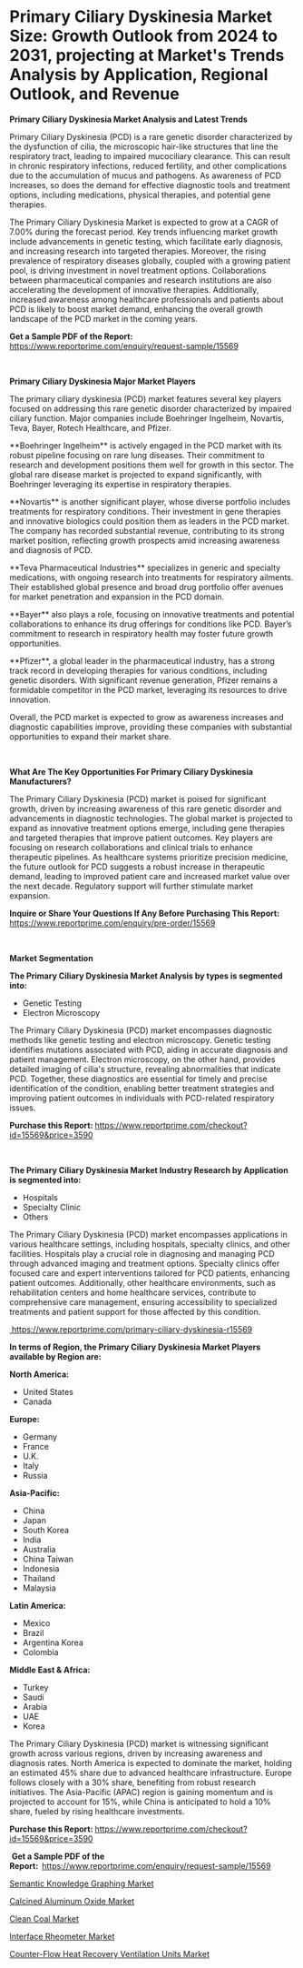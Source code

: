 <p><h1>Primary Ciliary Dyskinesia Market Size: Growth Outlook from 2024 to 2031, projecting at Market's Trends Analysis by Application, Regional Outlook, and Revenue</h1></p><p><strong>Primary Ciliary Dyskinesia Market Analysis and Latest Trends</strong></p>
<p><p>Primary Ciliary Dyskinesia (PCD) is a rare genetic disorder characterized by the dysfunction of cilia, the microscopic hair-like structures that line the respiratory tract, leading to impaired mucociliary clearance. This can result in chronic respiratory infections, reduced fertility, and other complications due to the accumulation of mucus and pathogens. As awareness of PCD increases, so does the demand for effective diagnostic tools and treatment options, including medications, physical therapies, and potential gene therapies.</p><p>The Primary Ciliary Dyskinesia Market is expected to grow at a CAGR of 7.00% during the forecast period. Key trends influencing market growth include advancements in genetic testing, which facilitate early diagnosis, and increasing research into targeted therapies. Moreover, the rising prevalence of respiratory diseases globally, coupled with a growing patient pool, is driving investment in novel treatment options. Collaborations between pharmaceutical companies and research institutions are also accelerating the development of innovative therapies. Additionally, increased awareness among healthcare professionals and patients about PCD is likely to boost market demand, enhancing the overall growth landscape of the PCD market in the coming years.</p></p>
<p><strong>Get a Sample PDF of the Report:&nbsp;</strong> <a href="https://www.reportprime.com/enquiry/request-sample/15569?utm_campaign=1117&utm_medium=2&utm_source=Github&utm_content=ia&utm_term=28102024&utm_id=primary-ciliary-dyskinesia">https://www.reportprime.com/enquiry/request-sample/15569</a></p>
<p>&nbsp;</p>
<p><strong>Primary Ciliary Dyskinesia Major Market Players</strong></p>
<p><p>The primary ciliary dyskinesia (PCD) market features several key players focused on addressing this rare genetic disorder characterized by impaired ciliary function. Major companies include Boehringer Ingelheim, Novartis, Teva, Bayer, Rotech Healthcare, and Pfizer.</p><p>**Boehringer Ingelheim** is actively engaged in the PCD market with its robust pipeline focusing on rare lung diseases. Their commitment to research and development positions them well for growth in this sector. The global rare disease market is projected to expand significantly, with Boehringer leveraging its expertise in respiratory therapies.</p><p>**Novartis** is another significant player, whose diverse portfolio includes treatments for respiratory conditions. Their investment in gene therapies and innovative biologics could position them as leaders in the PCD market. The company has recorded substantial revenue, contributing to its strong market position, reflecting growth prospects amid increasing awareness and diagnosis of PCD.</p><p>**Teva Pharmaceutical Industries** specializes in generic and specialty medications, with ongoing research into treatments for respiratory ailments. Their established global presence and broad drug portfolio offer avenues for market penetration and expansion in the PCD domain.</p><p>**Bayer** also plays a role, focusing on innovative treatments and potential collaborations to enhance its drug offerings for conditions like PCD. Bayer’s commitment to research in respiratory health may foster future growth opportunities.</p><p>**Pfizer**, a global leader in the pharmaceutical industry, has a strong track record in developing therapies for various conditions, including genetic disorders. With significant revenue generation, Pfizer remains a formidable competitor in the PCD market, leveraging its resources to drive innovation.</p><p>Overall, the PCD market is expected to grow as awareness increases and diagnostic capabilities improve, providing these companies with substantial opportunities to expand their market share.</p></p>
<p>&nbsp;</p>
<p><strong>What Are The Key Opportunities For Primary Ciliary Dyskinesia Manufacturers?</strong></p>
<p><p>The Primary Ciliary Dyskinesia (PCD) market is poised for significant growth, driven by increasing awareness of this rare genetic disorder and advancements in diagnostic technologies. The global market is projected to expand as innovative treatment options emerge, including gene therapies and targeted therapies that improve patient outcomes. Key players are focusing on research collaborations and clinical trials to enhance therapeutic pipelines. As healthcare systems prioritize precision medicine, the future outlook for PCD suggests a robust increase in therapeutic demand, leading to improved patient care and increased market value over the next decade. Regulatory support will further stimulate market expansion.</p></p>
<p><strong>Inquire or Share Your Questions If Any Before Purchasing This Report:</strong> <a href="https://www.reportprime.com/enquiry/pre-order/15569?utm_campaign=1117&utm_medium=2&utm_source=Github&utm_content=ia&utm_term=28102024&utm_id=primary-ciliary-dyskinesia">https://www.reportprime.com/enquiry/pre-order/15569</a></p>
<p>&nbsp;</p>
<p><strong>Market Segmentation</strong></p>
<p><strong>The Primary Ciliary Dyskinesia Market Analysis by types is segmented into:</strong></p>
<p><ul><li>Genetic Testing</li><li>Electron Microscopy</li></ul></p>
<p><p>The Primary Ciliary Dyskinesia (PCD) market encompasses diagnostic methods like genetic testing and electron microscopy. Genetic testing identifies mutations associated with PCD, aiding in accurate diagnosis and patient management. Electron microscopy, on the other hand, provides detailed imaging of cilia's structure, revealing abnormalities that indicate PCD. Together, these diagnostics are essential for timely and precise identification of the condition, enabling better treatment strategies and improving patient outcomes in individuals with PCD-related respiratory issues.</p></p>
<p><strong>Purchase this Report:&nbsp;</strong><a href="https://www.reportprime.com/checkout?id=15569&price=3590&utm_campaign=1117&utm_medium=2&utm_source=Github&utm_content=ia&utm_term=28102024&utm_id=primary-ciliary-dyskinesia">https://www.reportprime.com/checkout?id=15569&price=3590</a></p>
<p>&nbsp;</p>
<p><strong>The Primary Ciliary Dyskinesia Market Industry Research by Application is segmented into:</strong></p>
<p><ul><li>Hospitals</li><li>Specialty Clinic</li><li>Others</li></ul></p>
<p><p>The Primary Ciliary Dyskinesia (PCD) market encompasses applications in various healthcare settings, including hospitals, specialty clinics, and other facilities. Hospitals play a crucial role in diagnosing and managing PCD through advanced imaging and treatment options. Specialty clinics offer focused care and expert interventions tailored for PCD patients, enhancing patient outcomes. Additionally, other healthcare environments, such as rehabilitation centers and home healthcare services, contribute to comprehensive care management, ensuring accessibility to specialized treatments and patient support for those affected by this condition.</p></p>
<p><a href="https://www.reportprime.com/primary-ciliary-dyskinesia-r15569?utm_campaign=1117&utm_medium=2&utm_source=Github&utm_content=ia&utm_term=28102024&utm_id=primary-ciliary-dyskinesia">&nbsp;https://www.reportprime.com/primary-ciliary-dyskinesia-r15569</a></p>
<p><strong>In terms of Region, the Primary Ciliary Dyskinesia Market Players available by Region are:</strong></p>
<p>
    <p> <strong> North America: </strong>
        <ul>
            <li>United States</li>
            <li>Canada</li>
        </ul>
        </p> 
    <p> <strong> Europe: </strong>
        <ul>
            <li>Germany</li>
            <li>France</li>
            <li>U.K.</li>
            <li>Italy</li>
            <li>Russia</li>
        </ul>
        </p> 
    <p> <strong> Asia-Pacific: </strong>
        <ul>
            <li>China</li>
            <li>Japan</li>
            <li>South Korea</li>
            <li>India</li>
            <li>Australia</li>
            <li>China Taiwan</li>
            <li>Indonesia</li>
            <li>Thailand</li>
            <li>Malaysia</li>
        </ul>
        </p> 
    <p> <strong> Latin America: </strong>
        <ul>
            <li>Mexico</li>
            <li>Brazil</li>
            <li>Argentina Korea</li>
            <li>Colombia</li>
        </ul>
        </p> 
    <p> <strong> Middle East & Africa: </strong>
        <ul>
            <li>Turkey</li>
            <li>Saudi</li>
            <li>Arabia</li>
            <li>UAE</li>
            <li>Korea</li>
        </ul>
    </p>
    </p>
<p><p>The Primary Ciliary Dyskinesia (PCD) market is witnessing significant growth across various regions, driven by increasing awareness and diagnosis rates. North America is expected to dominate the market, holding an estimated 45% share due to advanced healthcare infrastructure. Europe follows closely with a 30% share, benefiting from robust research initiatives. The Asia-Pacific (APAC) region is gaining momentum and is projected to account for 15%, while China is anticipated to hold a 10% share, fueled by rising healthcare investments.</p></p>
<p><strong>Purchase this Report: </strong><a href="https://www.reportprime.com/checkout?id=15569&price=3590&utm_campaign=1117&utm_medium=2&utm_source=Github&utm_content=ia&utm_term=28102024&utm_id=primary-ciliary-dyskinesia">https://www.reportprime.com/checkout?id=15569&price=3590</a></p>
<p>&nbsp;<strong>Get a Sample PDF of the Report:&nbsp;&nbsp;</strong><a href="https://www.reportprime.com/enquiry/request-sample/15569?utm_campaign=1117&utm_medium=2&utm_source=Github&utm_content=ia&utm_term=28102024&utm_id=primary-ciliary-dyskinesia">https://www.reportprime.com/enquiry/request-sample/15569</a></p>
<p><strong></strong></p>
<p><p><a href="https://github.com/rieuydbalon3b/Market-Research-Report-List-1/blob/main/semantic-knowledge-graphing-market.md?utm_campaign=1117&utm_medium=2&utm_source=Github&utm_content=ia&utm_term=28102024&utm_id=primary-ciliary-dyskinesia">Semantic Knowledge Graphing Market</a></p><p><a href="https://www.linkedin.com/pulse/calcined-aluminum-oxide-market-research-report-exploring-size-revenue-rhknc?utm_campaign=1117&utm_medium=2&utm_source=Github&utm_content=ia&utm_term=28102024&utm_id=primary-ciliary-dyskinesia">Calcined Aluminum Oxide Market</a></p><p><a href="https://www.linkedin.com/pulse/pioneering-growth-analyzing-global-clean-coal-market-dynamics-2024-ve4gc?utm_campaign=1117&utm_medium=2&utm_source=Github&utm_content=ia&utm_term=28102024&utm_id=primary-ciliary-dyskinesia">Clean Coal Market</a></p><p><a href="https://issuu.com/reportprime-2/docs/interface-rheometer-market-size-203_a6c9ead8f22670?utm_campaign=1117&utm_medium=2&utm_source=Github&utm_content=ia&utm_term=28102024&utm_id=primary-ciliary-dyskinesia">Interface Rheometer Market</a></p><p><a href="https://issuu.com/reportprime-2/docs/counter-flow-heat-recovery-ventilat_ed332d04cebda8?utm_campaign=1117&utm_medium=2&utm_source=Github&utm_content=ia&utm_term=28102024&utm_id=primary-ciliary-dyskinesia">Counter-Flow Heat Recovery Ventilation Units Market</a></p></p>